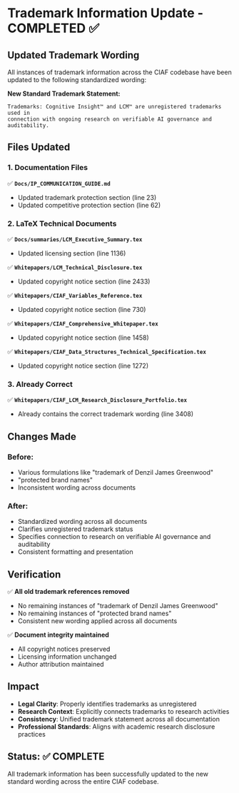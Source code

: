 # Trademark Information Update - COMPLETED ✅

## Updated Trademark Wording

All instances of trademark information across the CIAF codebase have been updated to the following standardized wording:

**New Standard Trademark Statement:**
```
Trademarks: Cognitive Insight™ and LCM™ are unregistered trademarks used in
connection with ongoing research on verifiable AI governance and auditability.
```

## Files Updated

### 1. Documentation Files
✅ **`Docs/IP_COMMUNICATION_GUIDE.md`**
- Updated trademark protection section (line 23)
- Updated competitive protection section (line 62)

### 2. LaTeX Technical Documents
✅ **`Docs/summaries/LCM_Executive_Summary.tex`**
- Updated licensing section (line 1136)

✅ **`Whitepapers/LCM_Technical_Disclosure.tex`**
- Updated copyright notice section (line 2433)

✅ **`Whitepapers/CIAF_Variables_Reference.tex`**
- Updated copyright notice section (line 730)

✅ **`Whitepapers/CIAF_Comprehensive_Whitepaper.tex`**
- Updated copyright notice section (line 1458)

✅ **`Whitepapers/CIAF_Data_Structures_Technical_Specification.tex`**
- Updated copyright notice section (line 1272)

### 3. Already Correct
✅ **`Whitepapers/CIAF_LCM_Research_Disclosure_Portfolio.tex`**
- Already contains the correct trademark wording (line 3408)

## Changes Made

### Before:
- Various formulations like "trademark of Denzil James Greenwood"
- "protected brand names"
- Inconsistent wording across documents

### After:
- Standardized wording across all documents
- Clarifies unregistered trademark status
- Specifies connection to research on verifiable AI governance and auditability
- Consistent formatting and presentation

## Verification

✅ **All old trademark references removed**
- No remaining instances of "trademark of Denzil James Greenwood"
- No remaining instances of "protected brand names"
- Consistent new wording applied across all documents

✅ **Document integrity maintained**
- All copyright notices preserved
- Licensing information unchanged
- Author attribution maintained

## Impact

- **Legal Clarity**: Properly identifies trademarks as unregistered
- **Research Context**: Explicitly connects trademarks to research activities
- **Consistency**: Unified trademark statement across all documentation
- **Professional Standards**: Aligns with academic research disclosure practices

## Status: ✅ COMPLETE

All trademark information has been successfully updated to the new standard wording across the entire CIAF codebase.